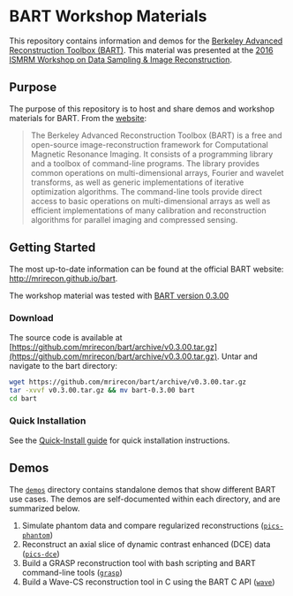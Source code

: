 # BART Workshop Materials

This repository contains information and demos for the [Berkeley Advanced Reconstruction Toolbox (BART)](http://mrirecon.github.io/bart).
This material was presented at the [2016 ISMRM Workshop on Data Sampling & Image Reconstruction](http://www.ismrm.org/workshops/Data16/).

## Purpose
The purpose of this repository is to host and share demos and workshop materials for BART. From the [website](http://mrirecon.github.io/bart):

> The Berkeley Advanced Reconstruction Toolbox (BART) is a free and open-source image-reconstruction framework
> for Computational Magnetic Resonance Imaging. It consists of a programming library and a toolbox of command-line
> programs. The library provides common operations on multi-dimensional arrays, Fourier and wavelet transforms,
> as well as generic implementations of iterative optimization algorithms. The command-line tools provide direct
> access to basic operations on multi-dimensional arrays as well as efficient implementations of many calibration
> and reconstruction algorithms for parallel imaging and compressed sensing.

## Getting Started
The most up-to-date information can be found at the official BART website: http://mrirecon.github.io/bart.

The workshop material was tested with [BART version 0.3.00](https://github.com/mrirecon/bart/releases/tag/v0.3.00)

### Download
The source code is available at [https://github.com/mrirecon/bart/archive/v0.3.00.tar.gz](https://github.com/mrirecon/bart/archive/v0.3.00.tar.gz).
Untar and navigate to the bart directory:
```bash
wget https://github.com/mrirecon/bart/archive/v0.3.00.tar.gz
tar -xvvf v0.3.00.tar.gz && mv bart-0.3.00 bart
cd bart
```

### Quick Installation
See the [Quick-Install guide](doc/quick-install.md) for quick installation instructions.



## Demos
The [`demos`](demos) directory contains standalone demos that show different BART use cases. The demos are self-documented within
each directory, and are summarized below.

1. Simulate phantom data and compare regularized reconstructions ([`pics-phantom`](demos/pics-phantom))
1. Reconstruct an axial slice of dynamic contrast enhanced (DCE) data ([`pics-dce`](demos/pics-dce))
1. Build a GRASP reconstruction tool with bash scripting and BART command-line tools ([`grasp`](demos/grasp))
1. Build a Wave-CS reconstruction tool in C using the BART C API ([`wave`](demos/wave-cs))

